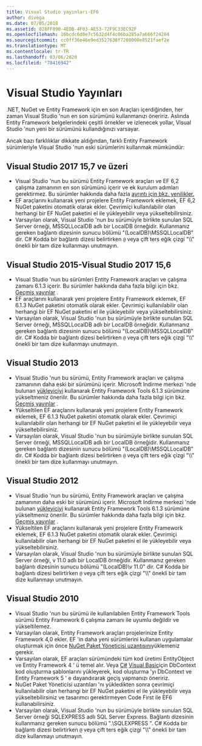 ```yaml
---
title: Visual Studio yayınları-EF6
author: divega
ms.date: 07/05/2018
ms.assetid: 028FF890-4EDB-4F03-AE53-72F9C33EC92F
ms.openlocfilehash: 16bcdc6d0e7c5632d4f4c06ba285a7a666f24204
ms.sourcegitcommit: cc0ff36e46e9ed3527638f7208000e8521faef2e
ms.translationtype: MT
ms.contentlocale: tr-TR
ms.lasthandoff: 03/06/2020
ms.locfileid: "78416942"
---
```

# <a name="visual-studio-releases"></a>Visual Studio Yayınları

.NET, NuGet ve Entity Framework için en son Araçları içerdiğinden, her zaman Visual Studio 'nun en son sürümünü kullanmanızı öneririz.
Aslında Entity Framework belgelerindeki çeşitli örnekler ve izlenecek yollar, Visual Studio 'nun yeni bir sürümünü kullandığınızı varsayar.

Ancak bazı farklılıklar dikkate aldığından, farklı Entity Framework sürümleriyle Visual Studio 'nun eski sürümlerini kullanmak mümkündür:

## <a name="visual-studio-2017-157-and-newer"></a>Visual Studio 2017 15,7 ve üzeri

- Visual Studio 'nun bu sürümü Entity Framework araçları ve EF 6,2 çalışma zamanının en son sürümünü içerir ve ek kurulum adımları gerektirmez.
Bu sürümler hakkında daha fazla [ayrıntı için bkz. yenilikler.](~/ef6/what-is-new/index.md)
- EF araçlarını kullanarak yeni projelere Entity Framework eklemek, EF 6,2 NuGet paketini otomatik olarak ekler.
Çevrimiçi kullanılabilir olan herhangi bir EF NuGet paketini el ile yükleyebilir veya yükseltebilirsiniz.
- Varsayılan olarak, Visual Studio 'nun bu sürümüyle birlikte sunulan SQL Server örneği, MSSQLLocalDB adlı bir LocalDB örneğidir.
Kullanmanız gereken bağlantı dizesinin sunucu bölümü "(LocalDB)\\MSSQLLocalDB" dir.
C# Kodda bir bağlantı dizesi belirtirken `@` veya çift ters eğik çizgi "\\\\" önekli bir tam dize kullanmayı unutmayın.  


## <a name="visual-studio-2015-to-visual-studio-2017-156"></a>Visual Studio 2015-Visual Studio 2017 15,6

- Visual Studio 'nun bu sürümleri Entity Framework araçları ve çalışma zamanı 6.1.3 içerir.
Bu sürümler hakkında daha fazla bilgi için bkz. [Geçmiş yayınlar](~/ef6/what-is-new/past-releases.md#ef-613) .
- EF araçlarını kullanarak yeni projelere Entity Framework eklemek, EF 6.1.3 NuGet paketini otomatik olarak ekler.
Çevrimiçi kullanılabilir olan herhangi bir EF NuGet paketini el ile yükleyebilir veya yükseltebilirsiniz.
- Varsayılan olarak, Visual Studio 'nun bu sürümüyle birlikte sunulan SQL Server örneği, MSSQLLocalDB adlı bir LocalDB örneğidir.
Kullanmanız gereken bağlantı dizesinin sunucu bölümü "(LocalDB)\\MSSQLLocalDB" dir.
C# Kodda bir bağlantı dizesi belirtirken `@` veya çift ters eğik çizgi "\\\\" önekli bir tam dize kullanmayı unutmayın.  


## <a name="visual-studio-2013"></a>Visual Studio 2013
- Visual Studio 'nun bu sürümü, Entity Framework araçları ve çalışma zamanının daha eski bir sürümünü içerir.
Microsoft Indirme merkezi 'nde bulunan [yükleyiciyi](https://www.microsoft.com/download/details.aspx?id=40762) kullanarak Entity Framework Tools 6.1.3 sürümüne yükseltmeniz önerilir.
Bu sürümler hakkında daha fazla bilgi için bkz. [Geçmiş yayınlar](~/ef6/what-is-new/past-releases.md#ef-613) .
- Yükseltilen EF araçlarını kullanarak yeni projelere Entity Framework eklemek, EF 6.1.3 NuGet paketini otomatik olarak ekler.
Çevrimiçi kullanılabilir olan herhangi bir EF NuGet paketini el ile yükleyebilir veya yükseltebilirsiniz.
- Varsayılan olarak, Visual Studio 'nun bu sürümüyle birlikte sunulan SQL Server örneği, MSSQLLocalDB adlı bir LocalDB örneğidir.
Kullanmanız gereken bağlantı dizesinin sunucu bölümü "(LocalDB)\\MSSQLLocalDB" dir.
C# Kodda bir bağlantı dizesi belirtirken `@` veya çift ters eğik çizgi "\\\\" önekli bir tam dize kullanmayı unutmayın.  

## <a name="visual-studio-2012"></a>Visual Studio 2012

- Visual Studio 'nun bu sürümü, Entity Framework araçları ve çalışma zamanının daha eski bir sürümünü içerir.
Microsoft Indirme merkezi 'nde bulunan [yükleyiciyi](https://www.microsoft.com/download/details.aspx?id=40762) kullanarak Entity Framework Tools 6.1.3 sürümüne yükseltmeniz önerilir.
Bu sürümler hakkında daha fazla bilgi için bkz. [Geçmiş yayınlar](~/ef6/what-is-new/past-releases.md#ef-613) .
- Yükseltilen EF araçlarını kullanarak yeni projelere Entity Framework eklemek, EF 6.1.3 NuGet paketini otomatik olarak ekler.
Çevrimiçi kullanılabilir olan herhangi bir EF NuGet paketini el ile yükleyebilir veya yükseltebilirsiniz.
- Varsayılan olarak, Visual Studio 'nun bu sürümüyle birlikte sunulan SQL Server örneği, v 11.0 adlı bir LocalDB örneğidir.
Kullanmanız gereken bağlantı dizesinin sunucu bölümü "(LocalDB)\\v 11.0" dir.
C# Kodda bir bağlantı dizesi belirtirken `@` veya çift ters eğik çizgi "\\\\" önekli bir tam dize kullanmayı unutmayın.  

## <a name="visual-studio-2010"></a>Visual Studio 2010

- Visual Studio 'nun bu sürümü ile kullanılabilen Entity Framework Tools sürümü Entity Framework 6 çalışma zamanı ile uyumlu değildir ve yükseltilemez.
- Varsayılan olarak, Entity Framework araçları projelerinize Entity Framework 4,0 ekler.
EF 'in daha yeni sürümlerini kullanan uygulamalar oluşturmak için önce [NuGet Paket Yöneticisi uzantısını](https://marketplace.visualstudio.com/items?itemName=NuGetTeam.NuGetPackageManager)yüklemeniz gerekir.
- Varsayılan olarak, EF araçları sürümündeki tüm kod üretimi EntityObject ve Entity Framework 4 ' ü temel alır.
Veya [C#](https://marketplace.visualstudio.com/items?itemName=EntityFrameworkTeam.EF5xDbContextGeneratorforC) [Visual Basic](https://marketplace.visualstudio.com/items?itemName=EntityFrameworkTeam.EF5xDbContextGeneratorforVBNET)için DbContext kod oluşturma şablonlarını yükleyerek, kod oluşturma 'yı DbContext ve Entity Framework 5 ' e dayandırarak geçiş yapmanızı öneririz.
- NuGet Paket Yöneticisi uzantıları 'nı yükledikten sonra çevrimiçi kullanılabilir olan herhangi bir EF NuGet paketini el ile yükleyebilir veya yükseltebilirsiniz ve tasarımcı gerektirmeyen Code First ile EF6 kullanabilirsiniz.
- Varsayılan olarak, Visual Studio 'nun bu sürümüyle birlikte sunulan SQL Server örneği SQLEXPRESS adlı SQL Server Express.
Bağlantı dizesinin kullanmanız gereken sunucu bölümü ".\\SQLEXPRESS ".
C# Kodda bir bağlantı dizesi belirtirken `@` veya çift ters eğik çizgi "\\\\" önekli bir tam dize kullanmayı unutmayın.
